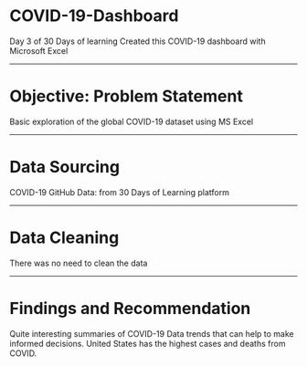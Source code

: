 # COVID-19-Dashboard
Day 3 of 30 Days of learning
Created this COVID-19 dashboard with Microsoft Excel

----
# Objective: Problem Statement
Basic exploration of the global COVID-19 dataset using MS Excel

----
# Data Sourcing 
COVID-19 GitHub Data: from 30 Days of Learning platform

----
# Data Cleaning
There was no need to clean the data

----
# Findings and Recommendation
Quite interesting summaries of COVID-19 Data trends that can help to make informed decisions.
United States has the highest cases and deaths from COVID.
